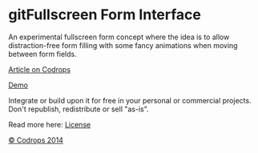 gitFullscreen Form Interface
=========

An experimental fullscreen form concept where the idea is to allow distraction-free form filling with some fancy animations when moving between form fields. 

[Article on Codrops](http://tympanus.net/codrops/?p=19520)

[Demo](http://tympanus.net/Development/FullscreenForm/)

Integrate or build upon it for free in your personal or commercial projects. Don't republish, redistribute or sell "as-is". 

Read more here: [License](http://tympanus.net/codrops/licensing/)

[© Codrops 2014](http://www.codrops.com)